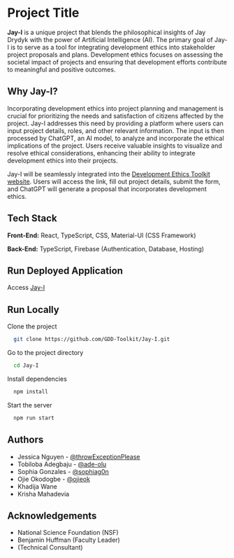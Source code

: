 # Project Title

**Jay-I** is a unique project that blends the philosophical insights of Jay Drydyk with the power of Artificial Intelligence (AI). The primary goal of Jay-I is to serve as a tool for integrating development ethics into stakeholder project proposals and plans. Development ethics focuses on assessing the societal impact of projects and ensuring that development efforts contribute to meaningful and positive outcomes.

## Why Jay-I?
Incorporating development ethics into project planning and management is crucial for prioritizing the needs and satisfaction of citizens affected by the project. Jay-I addresses this need by providing a platform where users can input project details, roles, and other relevant information. The input is then processed by ChatGPT, an AI model, to analyze and incorporate the ethical implications of the project. Users receive valuable insights to visualize and resolve ethical considerations, enhancing their ability to integrate development ethics into their projects.

Jay-I will be seamlessly integrated into the [Development Ethics Toolkit website](https://gdd.toolkitme.com/). Users will access the link, fill out project details, submit the form, and ChatGPT will generate a proposal that incorporates development ethics.

## Tech Stack

**Front-End:** React, TypeScript, CSS, Material-UI (CSS Framework)

**Back-End:** TypeScript, Firebase (Authentication, Database, Hosting)

## Run Deployed Application
Access [Jay-I](https://gdd-toolkit.web.app/)

## Run Locally

Clone the project

```bash
  git clone https://github.com/GDD-Toolkit/Jay-I.git
```

Go to the project directory

```bash
  cd Jay-I
```

Install dependencies

```bash
  npm install
```

Start the server

```bash
  npm run start
```


## Authors

- Jessica Nguyen - [@throwExceptionPlease](https://github.com/throwExceptionPlease)
- Tobiloba Adegbaju - [@ade-olu](https://github.com/ade-olu)
- Sophia Gonzales - [@sophiag0n](https://github.com/sophiag0n)
- Ojie Okodogbe - [@ojieok](https://github.com/ojieok)
- Khadija Wane
- Krisha Mahadevia
## Acknowledgements

 - National Science Foundation (NSF)
 - Benjamin Huffman (Faculty Leader)
 - (Technical Consultant) 
